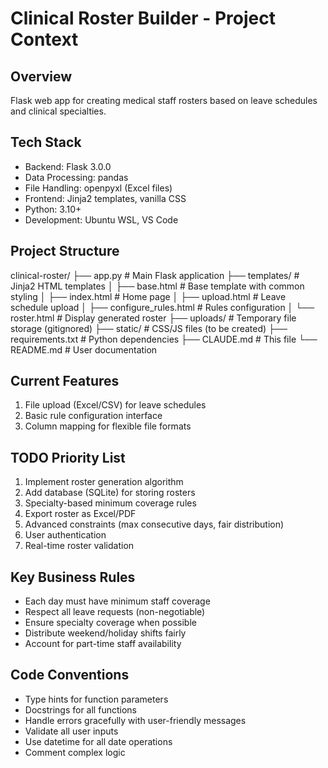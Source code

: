 # Clinical Roster Builder - Project Context

## Overview
Flask web app for creating medical staff rosters based on leave schedules and clinical specialties.

## Tech Stack
- Backend: Flask 3.0.0
- Data Processing: pandas
- File Handling: openpyxl (Excel files)  
- Frontend: Jinja2 templates, vanilla CSS
- Python: 3.10+
- Development: Ubuntu WSL, VS Code

## Project Structure
clinical-roster/
├── app.py              # Main Flask application
├── templates/          # Jinja2 HTML templates
│   ├── base.html      # Base template with common styling
│   ├── index.html     # Home page
│   ├── upload.html    # Leave schedule upload
│   ├── configure_rules.html  # Rules configuration
│   └── roster.html    # Display generated roster
├── uploads/           # Temporary file storage (gitignored)
├── static/            # CSS/JS files (to be created)
├── requirements.txt   # Python dependencies
├── CLAUDE.md         # This file
└── README.md         # User documentation

## Current Features
1. File upload (Excel/CSV) for leave schedules
2. Basic rule configuration interface
3. Column mapping for flexible file formats

## TODO Priority List
1. Implement roster generation algorithm
2. Add database (SQLite) for storing rosters
3. Specialty-based minimum coverage rules  
4. Export roster as Excel/PDF
5. Advanced constraints (max consecutive days, fair distribution)
6. User authentication
7. Real-time roster validation

## Key Business Rules
- Each day must have minimum staff coverage
- Respect all leave requests (non-negotiable)
- Ensure specialty coverage when possible
- Distribute weekend/holiday shifts fairly
- Account for part-time staff availability

## Code Conventions
- Type hints for function parameters
- Docstrings for all functions
- Handle errors gracefully with user-friendly messages
- Validate all user inputs
- Use datetime for all date operations
- Comment complex logic



